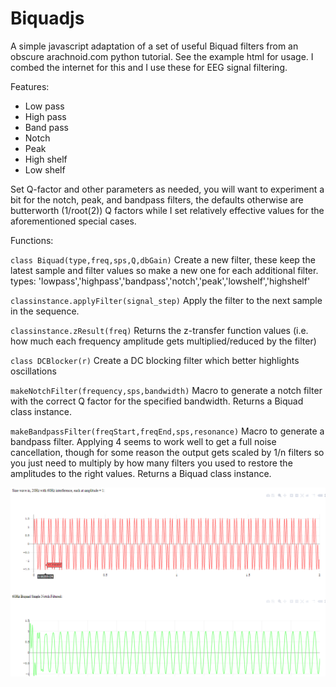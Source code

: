 # Biquadjs
A simple javascript adaptation of a set of useful Biquad filters from an obscure arachnoid.com python tutorial. See the example html for usage. I combed the internet for this and I use these for EEG signal filtering.

Features:
* Low pass
* High pass
* Band pass
* Notch
* Peak
* High shelf
* Low shelf

Set Q-factor and other parameters as needed, you will want to experiment a bit for the notch, peak, and bandpass filters, the defaults otherwise are butterworth (1/root(2)) Q factors while I set relatively effective values for the aforementioned special cases.

Functions:

`class Biquad(type,freq,sps,Q,dbGain)` Create a new filter, these keep the latest sample and filter values so make a new one for each additional filter.
types: 'lowpass','highpass','bandpass','notch','peak','lowshelf','highshelf'

`classinstance.applyFilter(signal_step)` Apply the filter to the next sample in the sequence. 

`classinstance.zResult(freq)` Returns the z-transfer function values (i.e. how much each frequency amplitude gets multiplied/reduced by the filter)

`class DCBlocker(r)` Create a DC blocking filter which better highlights oscillations

`makeNotchFilter(frequency,sps,bandwidth)` Macro to generate a notch filter with the correct Q factor for the specified bandwidth. Returns a Biquad class instance.

`makeBandpassFilter(freqStart,freqEnd,sps,resonance)` Macro to generate a bandpass filter. Applying 4 seems to work well to get a full noise cancellation, though for some reason the output gets scaled by 1/n filters so you just need to multiply by how many filters you used to restore the amplitudes to the right values. Returns a Biquad class instance.

![capture](Capture.PNG)
